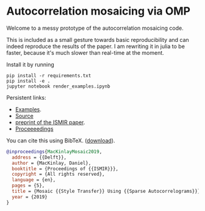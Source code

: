# Autocorrelation mosaicing via OMP

Welcome to a messy prototype of the autocorrelation mosaicing code.

This is included as a small gesture towards basic reproducibility and can indeed reproduce the results of the paper.
I am rewriting it in julia to be faster, because it's much slower than real-time at the moment.

Install it by running

```shell
pip install -r requirements.txt
pip install -e .
jupyter notebook render_examples.ipynb
```

Persistent links:

* [Examples](https://danmackinlay.github.io/mosaicing_omp_ismir_2019/examples/demo_autocorr/index_autocorr.html).
* [Source](https://github.com/danmackinlay/mosaicing_omp_ismir_2019)
* [preprint of the ISMIR paper](./mosaicing_omp_2019.pdf).
* [Proceeeedings](https://ismir2019.ewi.tudelft.nl/?q=accepted-papers#session_G)

You can cite this using BibTeX. ([download](./paper.bib)).

```bibtex
@inproceedings{MacKinlayMosaic2019,
  address = {{Delft}},
  author = {MacKinlay, Daniel},
  booktitle = {Proceedings of {{ISMIR}}},
  copyright = {All rights reserved},
  language = {en},
  pages = {5},
  title = {Mosaic {{Style Transfer}} Using {{Sparse Autocorrelograms}}},
  year = {2019}
}
```

